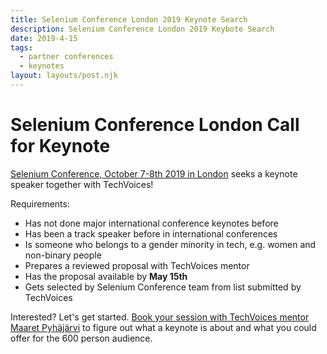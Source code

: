```yaml
---
title: Selenium Conference London 2019 Keynote Search
description: Selenium Conference London 2019 Keybote Search
date: 2019-4-15
tags:
  - partner conferences
  - keynotes
layout: layouts/post.njk
---
```


# Selenium Conference London Call for Keynote

<a href="https://seleniumconf.co.uk">Selenium Conference, October 7-8th 2019 in London</a> seeks a keynote speaker together with TechVoices!

Requirements:

   * Has not done major international conference keynotes before
   * Has been a track speaker before in international conferences
   * Is someone who belongs to a gender minority in tech, e.g. women and non-binary people
   * Prepares a reviewed proposal with TechVoices mentor
   * Has the proposal available by **May 15th**
   * Gets selected by Selenium Conference team from list submitted by TechVoices

Interested? Let's get started. <a href="https://calendly.com/maaret-pyhajarvi/seconf-keynote-prep">Book
your session with TechVoices mentor Maaret Pyhäjärvi</a> to figure
out what a keynote is about and what you could offer for the 600 person audience. <p>
